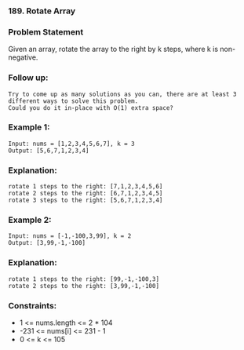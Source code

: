 ### 189. Rotate Array


### Problem Statement
Given an array, rotate the array to the right by k steps, where k is non-negative.

### Follow up:
```
Try to come up as many solutions as you can, there are at least 3 different ways to solve this problem.
Could you do it in-place with O(1) extra space?
```

### Example 1:
```
Input: nums = [1,2,3,4,5,6,7], k = 3
Output: [5,6,7,1,2,3,4]
```

### Explanation:
```
rotate 1 steps to the right: [7,1,2,3,4,5,6]
rotate 2 steps to the right: [6,7,1,2,3,4,5]
rotate 3 steps to the right: [5,6,7,1,2,3,4]
```

### Example 2:
```
Input: nums = [-1,-100,3,99], k = 2
Output: [3,99,-1,-100]
```

### Explanation: 
```
rotate 1 steps to the right: [99,-1,-100,3]
rotate 2 steps to the right: [3,99,-1,-100]
```

### Constraints:

* 1 <= nums.length <= 2 * 104
* -231 <= nums[i] <= 231 - 1
* 0 <= k <= 105